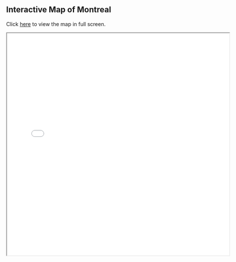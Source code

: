  
## Interactive Map of Montreal

<link rel="shortcut icon" type="image/x-icon" href="favicon.ico">

Click [here](test_map.html) to view the map in full screen.


<iframe src="test_map.html" height="600" width="600"></iframe>
